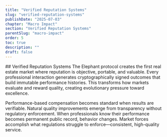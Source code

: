 ```yaml
---
title: "Verified Reputation Systems"
slug: "verified-reputation-systems"
publishDate: "2025-07-03"
chapter: "Macro Impact"
section: "Verified Reputation Systems"
parentSlug: "macro-impact"
order: 5
toc: true
description: ""
draft: false
---
```


\## Verified Reputation Systems The Elephant protocol creates the first
real estate market where reputation is objective, portable, and
valuable. Every professional interaction generates cryptographically
signed outcomes that build immutable performance histories. This
transforms how markets evaluate and reward quality, creating
evolutionary pressure toward excellence.

Performance-based compensation becomes standard when results are
verifiable. Natural quality improvements emerge from transparency
without regulatory enforcement. When professionals know their
performance becomes permanent public record, behavior changes. Market
forces accomplish what regulations struggle to enforce—consistent,
high-quality service.
